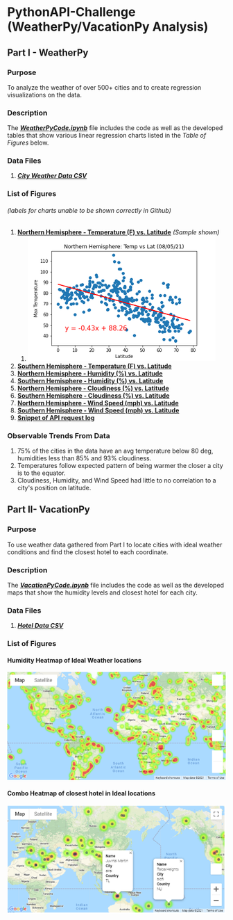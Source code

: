 # PythonAPI-Challenge (WeatherPy/VacationPy Analysis)

## Part I - WeatherPy

### Purpose
To analyze the weather of over 500+ cities and to create regression visualizations on the data.

### Description
The **_[WeatherPyCode.ipynb](https://github.com/WayneJ2/python-api-challenge/blob/main/WeatherPy/WeatherPyCode.ipynb)_** file includes the code as well as the developed tables that show various linear regression charts listed in the _Table of Figures_ below.

### Data Files 
1. **_[City Weather Data CSV](https://github.com/WayneJ2/python-api-challenge/blob/main/WeatherPy/city_weather.csv)_**

### List of Figures 
###### _(labels for charts unable to be shown correctly in Github)_

1. **[Northern Hemisphere - Temperature (F) vs. Latitude](https://github.com/WayneJ2/python-api-challenge/blob/main/WeatherPy/Images/NH_tempvslat.png)** _(Sample shown)_
    1.  ![Northern Hemisphere - Temperature (F) vs. Latitude](/WeatherPy/Images/NH_tempvslat.png)
3. **[Southern Hemisphere - Temperature (F) vs. Latitude](https://github.com/WayneJ2/python-api-challenge/blob/main/WeatherPy/Images/SH_tempvslat.png)**
4. **[Northern Hemisphere - Humidity (%) vs. Latitude](https://github.com/WayneJ2/python-api-challenge/blob/main/WeatherPy/Images/NH_humidityvslat.png)**
5. **[Southern Hemisphere - Humidity (%) vs. Latitude](https://github.com/WayneJ2/python-api-challenge/blob/main/WeatherPy/Images/SH_humidityvslat.png)**
6. **[Northern Hemisphere - Cloudiness (%) vs. Latitude](https://github.com/WayneJ2/python-api-challenge/blob/main/WeatherPy/Images/NH_cloudsvslat.png)**
7. **[Southern Hemisphere - Cloudiness (%) vs. Latitude](https://github.com/WayneJ2/python-api-challenge/blob/main/WeatherPy/Images/SH_cloudsvslat.png)**
8. **[Northern Hemisphere - Wind Speed (mph) vs. Latitude](https://github.com/WayneJ2/python-api-challenge/blob/main/WeatherPy/Images/NH_windsvslat.png)**
9. **[Southern Hemisphere - Wind Speed (mph) vs. Latitude](https://github.com/WayneJ2/python-api-challenge/blob/main/WeatherPy/Images/SH_windsvslat.png)**
10. **[Snippet of API request log](https://github.com/WayneJ2/python-api-challenge/blob/main/WeatherPy/Images/City_printlog.PNG)**

### Observable Trends From Data

1. 75% of the cities in the data have an avg temperature below 80 deg, humidities less than 85% and 93% cloudiness.
2. Temperatures follow expected pattern of being warmer the closer a city is to the equator.
3. Cloudiness, Humidity, and Wind Speed had little to no correlation to a city's position on latitude.



## Part II- VacationPy

### Purpose
To use weather data gathered from Part I to locate cities with ideal weather conditions and find the closest hotel to each coordinate.

### Description
The **_[VacationPyCode.ipynb](https://github.com/WayneJ2/python-api-challenge/blob/main/VacationPy/VacationPyCode.ipynb)_** file includes the code as well as the developed maps that show the humidity levels and closest hotel for each city.

### Data Files 
1. **_[Hotel Data CSV](https://github.com/WayneJ2/python-api-challenge/blob/main/VacationPy/Ideal_cities_hotel_list.csv)_**

### List of Figures

#### Humidity Heatmap of Ideal Weather locations
![Heatmap1](/VacationPy/Images/Humidity_Heatmap.png)

#### Combo Heatmap of closest hotel in Ideal locations
![Heatmap2](/VacationPy/Images/hotel_combo_map.PNG)

